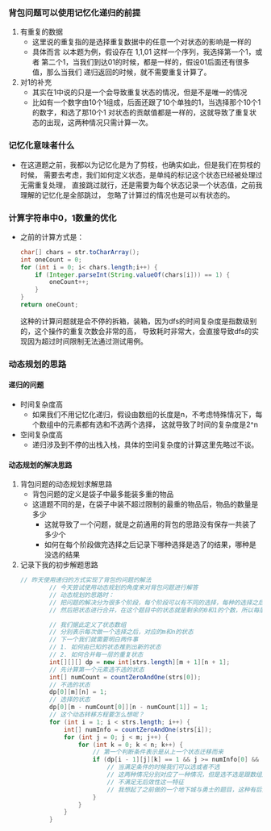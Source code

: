 ### 背包问题可以使用记忆化递归的前提
1. 有重复的数据
    - 这里说的重复指的是选择重复数据中的任意一个对状态的影响是一样的
    - 具体而言 以本题为例，假设存在 1,1,01 这样一个序列，我选择第一个1，或者
      第二个1，当我们到达01的时候，都是一样的，假设01后面还有很多值，那么当我们
      递归返回的时候，就不需要重复计算了。
2. 对1的补充
    - 其实在1中说的只是一个会导致重复状态的情况，但是不是唯一的情况
    - 比如有一个数字由10个1组成，后面还跟了10个单独的1，当选择那个10个1的数字，和选了那10个1
      对状态的贡献值都是一样的，这就导致了重复状态的出现，这两种情况只需计算一次。

### 记忆化意味者什么
- 在这道题之前，我都以为记忆化是为了剪枝，也确实如此，但是我们在剪枝的时候，
  需要去考虑，我们如何定义状态，是单纯的标记这个状态已经被处理过无需重复处理，
  直接跳过就行，还是需要为每个状态记录一个状态值，之前我理解的记忆化是全部跳过，
  忽略了计算过的情况也是可以有状态的。

### 计算字符串中0，1数量的优化
-  之前的计算方式是：
   ```java
   char[] chars = str.toCharArray();
   int oneCount = 0;
   for (int i = 0; i< chars.length;i++) {
       if (Integer.parseInt(String.valueOf(chars[i])) == 1) {
           oneCount++;
       }
   }
   return oneCount;
   ```
   这种的计算问题就是会不停的拆箱，装箱，因为dfs的时间复杂度是指数级别的，这个操作的重复次数会非常的高，
   导致耗时非常大，会直接导致dfs的实现因为超过时间限制无法通过测试用例。
   
### 动态规划的思路
#### 递归的问题
- 时间复杂度高
  * 如果我们不用记忆化递归，假设由数组的长度是n，不考虑特殊情况下，每个数组中的元素都有选和不选两个选择，
  这就导致了时间的复杂度是2^n
- 空间复杂度高
  * 递归涉及到不停的出栈入栈，具体的空间复杂度的计算这里先略过不谈。
  
#### 动态规划的解决思路
1. 背包问题的动态规划求解思路
   - 背包问题的定义是袋子中最多能装多重的物品
   - 这道题不同的是，在袋子中装不超过限制的最重的物品后，物品的数量是多少
      * 这就导致了一个问题，就是之前通用的背包的思路没有保存一共装了多少个
      * 如何在每个阶段做完选择之后记录下哪种选择是选了的结果，哪种是没选的结果
2. 记录下我的初步解题思路
   ```java
   // 昨天使用递归的方式实现了背包的问题的解法
           // 今天尝试使用动态规划的角度来对背包问题进行解答
           // 动态规划的思路时：
           // 把问题的解决分为很多个阶段，每个阶段可以有不同的选择，每种的选择之后会对应不同的状态
           // 然后把状态进行合并，在这个题目中的状态就是剩余的0和1的个数，所以每层最多的状态数就是n*m
   
           // 我们据此定义了状态数组
           // 分别表示每次做一个选择之后，对应的m和n的状态
           // 下一个我们就需要明白两件事
           // 1. 如何由已知的状态推到出新的状态
           // 2. 如何合并每一层的重复状态
           int[][][] dp = new int[strs.length][m + 1][n + 1];
           // 先计算第一个元素选不选的状态
           int[] numCount = countZeroAndOne(strs[0]);
           // 不选的状态
           dp[0][m][n] = 1;
           // 选择的状态
           dp[0][m - numCount[0]][n - numCount[1]] = 1;
           // 这个动态转移方程要怎么想呢？
           for (int i = 1; i < strs.length; i++) {
               int[] numInfo = countZeroAndOne(strs[i]);
               for (int j = 0; j < m; j++) {
                   for (int k = 0; k < n; k++) {
                       // 第一个判断条件表示是从上一个状态迁移而来
                       if (dp[i - 1][j][k] == 1 && j >= numInfo[0] && k >= numInfo[1]) {
                           // 当满足条件的时候我们可以选或者不选
                           // 这两种情况分别对应了一种情况，但是选不选是跟数组后面的元素是相关的
                           // 不满足无后效性这一特征
                           // 我想起了之前做的一个地下城与勇士的题目，这种有后效性的题目需要由后往前逆推。
                       }
                   }
               }
           }
   ```